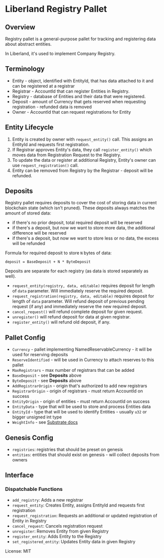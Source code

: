  # Liberland Registry Pallet

 ## Overview

 Registry pallet is a general-purpose pallet for tracking and registering
 data about abstract entities.

 In Liberland, it's used to implement Company Registry.

 ## Terminology

 * Entity - object, identified with EntityId, that has data attached to it and can be registered
   at a registrar
 * Registrar - AccountId that can register Entities in Registry.
 * Registry - database of Entities and their data that were registered.
 * Deposit - amount of Currency that gets reserved when requesting registration - refunded data
   is removed
 * Owner - AccountId that can request registrations for Entity

 ## Entity Lifecycle

 1. Entity is created by owner with `request_entity()` call. This assigns an
    EntityId and requests first registration.
 2. If Registrar approves Entity's data, they call `register_entity()` which
    moves data from Registration Request to the Registry.
 3. To update the data or register at additional Registry, Entity's owner can
    use `request_registration()` call.
 4. Entity can be removed from Registry by the Registrar - deposit will be refunded.

 ## Deposits

 Registry pallet requires deposits to cover the cost of storing data in
 current blockchain state (which isn't pruned). These deposits always matches
 the amount of stored data:
 * if there's no prior deposit, total required deposit will be reserved
 * if there's a deposit, but now we want to store more data, the additional difference will be
   reserved
 * if there's a deposit, but now we want to store less or no data, the excess will be refunded

 Formula for required deposit to store `N` bytes of data:
 ```ignore
 deposit = BaseDeposit + N * ByteDeposit
 ```

 Deposits are separate for each registry (as data is stored separately as
 well).

 * `request_entity(registry, data, editable)` requires deposit for length of `data` parameter.
   Will immediately reserve the required deposit.
 * `request_registration(registry, data, editable)` requires deposit for length of `data`
   parameter. Will refund deposit of previous pending request (if any) and immediately reserve
   the new required deposit.
 * `cancel_request()` will refund complete deposit for given request.
 * `unregister()` will refund deposit for data at given registrar.
 * `register_entity()` will refund old deposit, if any.

 ## Pallet Config

 * `Currency` - pallet implementing NamedReservableCurrency - it will be used for reserving
   deposits
 * `ReserveIdentified` - will be used in Currency to attach reserves to this pallet
 * `MaxRegistrars` - max number of registrars that can be added
 * `BaseDeposit` - see **Deposits** above
 * `ByteDeposit` - see **Deposits** above
 * `AddRegistrarOrigin` - origin that's authorized to add new registrars
 * `RegistrarOrigin` - origin of registrars - must return AccountId on success
 * `EntityOrigin` - origin of entities - must return AccountId on success
 * `EntityData` - type that will be used to store and process Entities data
 * `EntityId` - type that will be used to identify Entities - usually `u32` or bigger unsigned
   int type
 * `WeightInfo` - see [Substrate docs](https://docs.substrate.io/reference/how-to-guides/weights/use-custom-weights/)

 ## Genesis Config

 * `registries`: registries that should be preset on genesis
 * `entities`: entities that should exist on genesis - will collect deposits from owners

 ## Interface

 ### Dispatchable Functions

 * `add_registry`: Adds a new registrar
 * `request_entity`: Creates Entity, assigns EntityId and requests first registration
 * `request_registration`: Requests an additional or updated registration of Entity in Registry
 * `cancel_request`: Cancels registration request
 * `unregister`: Removes Entity from given Registry
 * `register_entity`: Adds Entity to the Registry
 * `set_registered_entity`: Updates Entity data in given Registry


 License: MIT
